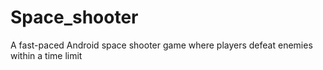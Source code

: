 # Space_shooter
A fast-paced Android space shooter game where players defeat enemies within a time limit
